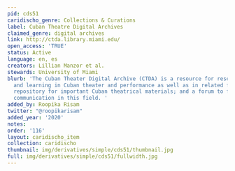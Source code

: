 ```yaml
---
pid: cds51
caridischo_genre: Collections & Curations
label: Cuban Theatre Digital Archives
claimed_genre: digital archives
link: http://ctda.library.miami.edu/
open_access: 'TRUE'
status: Active
language: en, es
creators: Lillian Manzor et al.
stewards: University of Miami
blurb: 'The Cuban Theater Digital Archive (CTDA) is a resource for research, teaching
  and learning in Cuban theater and performance as well as in related fields; a community
  repository for important Cuban theatrical materials; and a forum to foster scholarly
  communication in this field. '
added_by: Roopika Risam
twitter: "@roopikarisam"
added_year: '2020'
notes:
order: '116'
layout: caridischo_item
collection: caridischo
thumbnail: img/derivatives/simple/cds51/thumbnail.jpg
full: img/derivatives/simple/cds51/fullwidth.jpg
---
```

